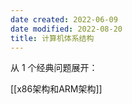 ```yaml
---
date created: 2022-06-09
date modified: 2022-08-20
title: 计算机体系结构
---
```


从 1 个经典问题展开：

[[x86架构和ARM架构]]
